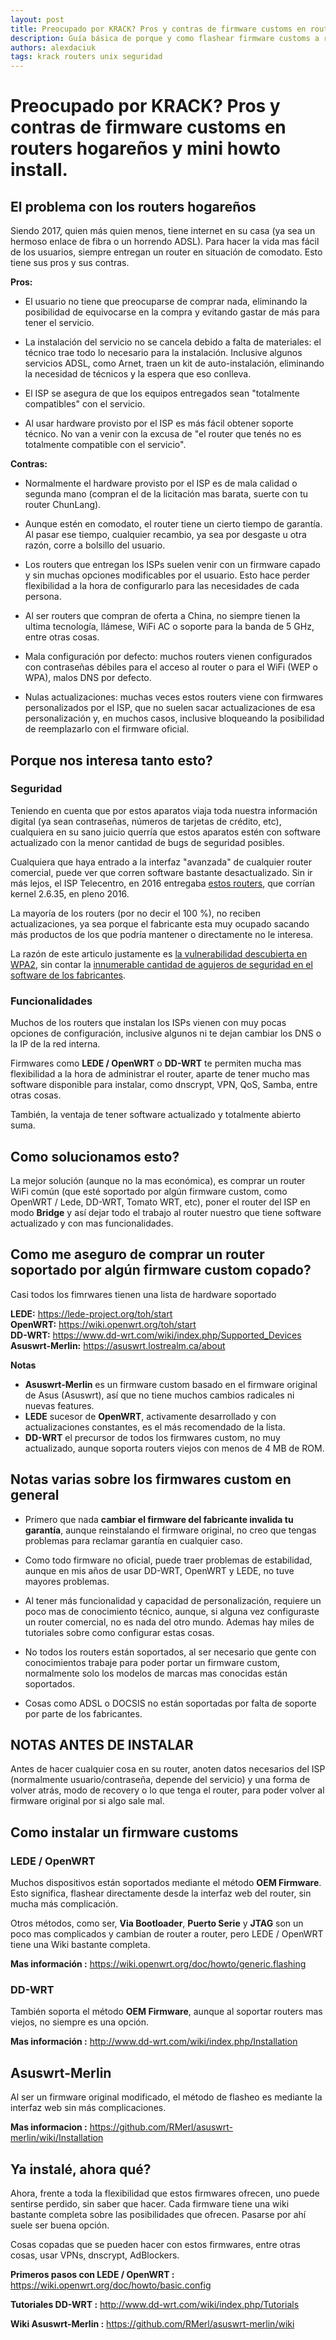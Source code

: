 ```yaml
---
layout: post
title: Preocupado por KRACK? Pros y contras de firmware customs en routers hogareños y mini howto.
description: Guía básica de porque y como flashear firmware customs a routers hogareños.
authors: alexdaciuk
tags: krack routers unix seguridad
---
```


# Preocupado por KRACK? Pros y contras de firmware customs en routers hogareños y mini howto install.


## El problema con los routers hogareños

Siendo 2017, quien más quien menos, tiene internet en su casa (ya sea un hermoso enlace de fibra o un horrendo ADSL). Para hacer la vida mas fácil de los usuarios, siempre entregan un router en situación de comodato. Esto tiene sus pros y sus contras.


**Pros:**

-   El usuario no tiene que preocuparse de comprar nada, eliminando la posibilidad de equivocarse en la compra y evitando gastar de más para tener el servicio.

-   La instalación del servicio no se cancela debido a falta de materiales: el técnico trae todo lo necesario para la instalación. Inclusive algunos servicios ADSL, como Arnet, traen un kit de auto-instalación, eliminando la necesidad de técnicos y la espera que eso conlleva.

-   El ISP se asegura de que los equipos entregados sean "totalmente compatibles" con el servicio.

-   Al usar hardware provisto por el ISP es más fácil obtener soporte técnico. No van a venir con la excusa de "el router que tenés no es totalmente compatible con el servicio".


**Contras:**

-   Normalmente el hardware provisto por el ISP es de mala calidad o segunda mano (compran el de la licitación mas barata, suerte con tu router ChunLang).

-   Aunque estén en comodato, el router tiene un cierto tiempo de garantía. Al pasar ese tiempo, cualquier recambio, ya sea por desgaste u otra razón, corre a bolsillo del usuario.

-   Los routers que entregan los ISPs suelen venir con un firmware capado y sin muchas opciones modificables por el usuario. Esto hace perder flexibilidad a la hora de configurarlo para las necesidades de cada persona.

-   Al ser routers que compran de oferta a China, no siempre tienen la ultima tecnología, llámese, WiFi AC o soporte para la banda de 5 GHz, entre otras cosas.

-   Mala configuración por defecto: muchos routers vienen configurados con contraseñas débiles para el acceso al router o para el WiFi (WEP o WPA), malos DNS por defecto.

-   Nulas actualizaciones: muchas veces estos routers viene con firmwares personalizados por el ISP, que no suelen sacar actualizaciones de esa personalización y, en muchos casos, inclusive bloqueando la posibilidad de reemplazarlo con el firmware oficial.


## Porque nos interesa tanto esto?

### Seguridad  

Teniendo en cuenta que por estos aparatos viaja toda nuestra información digital (ya sean contraseñas, números de tarjetas de crédito, etc), cualquiera en su sano juicio querría que estos aparatos estén con software actualizado con la menor cantidad de bugs de seguridad posibles.

Cualquiera que haya entrado a la interfaz "avanzada" de cualquier router comercial, puede ver que corren software bastante desactualizado. Sin ir más lejos, el ISP Telecentro, en 2016 entregaba [estos routers](http://uploads.tapatalk-cdn.com/20170124/1a86a430f5239d933726444229d0c648.jpg), que corrían kernel 2.6.35, en pleno 2016.

La mayoría de los routers (por no decir el 100 %), no reciben actualizaciones, ya sea porque el fabricante esta muy ocupado sacando más productos de los que podría mantener o directamente no le interesa.

La razón de este articulo justamente es [la vulnerabilidad descubierta en WPA2](https://arstechnica.com/information-technology/2017/10/severe-flaw-in-wpa2-protocol-leaves-wi-fi-traffic-open-to-eavesdropping/?amp=1), sin contar la [innumerable cantidad de agujeros de seguridad en el software de los fabricantes](https://routersecurity.org/bugs.php).


### Funcionalidades 

Muchos de los routers que instalan los ISPs vienen con muy pocas opciones de configuración, inclusive algunos ni te dejan cambiar los DNS o la IP de la red interna.

Firmwares como **LEDE / OpenWRT** o **DD-WRT** te permiten mucha mas flexibilidad a la hora de administrar el router, aparte de tener mucho mas software disponible para instalar, como dnscrypt, VPN, QoS, Samba, entre otras cosas.

También, la ventaja de tener software actualizado y totalmente abierto suma.


## Como solucionamos esto?

La mejor solución (aunque no la mas económica), es comprar un router WiFi común (que esté soportado por algún firmware custom, como OpenWRT / Lede, DD-WRT, Tomato WRT, etc), poner el router del ISP en modo **Bridge** y así dejar todo el trabajo al router nuestro que tiene software actualizado y con mas funcionalidades.


## Como me aseguro de comprar un router soportado por algún firmware custom copado?

Casi todos los fimrwares tienen una lista de hardware soportado

**LEDE:** <https://lede-project.org/toh/start>  
**OpenWRT:** <https://wiki.openwrt.org/toh/start>  
**DD-WRT:** <https://www.dd-wrt.com/wiki/index.php/Supported_Devices>  
**Asuswrt-Merlin:** <https://asuswrt.lostrealm.ca/about>  


**Notas**

-   **Asuswrt-Merlin** es un firmware custom basado en el firmware original de Asus (Asuswrt), así que no tiene muchos cambios radicales ni nuevas features.
-   **LEDE** sucesor de **OpenWRT**, activamente desarrollado y con actualizaciones constantes, es el más recomendado de la lista.
-   **DD-WRT** el precursor de todos los firmwares custom, no muy actualizado, aunque soporta routers viejos con menos de 4 MB de ROM.


## Notas varias sobre los firmwares custom en general

-   Primero que nada **cambiar el firmware del fabricante invalida tu garantía**, aunque reinstalando el firmware original, no creo que tengas problemas para reclamar garantía en cualquier caso.

-   Como todo firmware no oficial, puede traer problemas de estabilidad, aunque en mis años de usar DD-WRT, OpenWRT y LEDE, no tuve mayores problemas.

-   Al tener más funcionalidad y capacidad de personalización, requiere un poco mas de conocimiento técnico, aunque, si alguna vez configuraste un router comercial, no es nada del otro mundo. Ademas hay miles de tutoriales sobre como configurar estas cosas.

-   No todos los routers están soportados, al ser necesario que gente con conocimientos trabaje para poder portar un firmware custom, normalmente solo los modelos de marcas mas conocidas están soportados.

-   Cosas como ADSL o DOCSIS no están soportadas por falta de soporte por parte de los fabricantes.


## NOTAS ANTES DE INSTALAR

Antes de hacer cualquier cosa en su router, anoten datos necesarios del ISP (normalmente usuario/contraseña, depende del servicio) y una forma de volver atrás, modo de recovery o lo que tenga el router, para poder volver al firmware original por si algo sale mal.


## Como instalar un firmware customs

### LEDE / OpenWRT

Muchos dispositivos están soportados mediante el método **OEM Firmware**. Esto significa, flashear directamente desde la interfaz web del router, sin mucha más complicación.

Otros métodos, como ser, **Via Bootloader**, **Puerto Serie** y **JTAG** son un poco mas complicados y cambian de router a router, pero LEDE / OpenWRT tiene una Wiki bastante completa.

**Mas información :**  <https://wiki.openwrt.org/doc/howto/generic.flashing>


### DD-WRT

También soporta el método **OEM Firmware**, aunque al soportar routers mas viejos, no siempre es una opción.

**Mas información :** <http://www.dd-wrt.com/wiki/index.php/Installation>


## Asuswrt-Merlin

Al ser un firmware original modificado, el método de flasheo es mediante la interfaz web sin más complicaciones.

**Mas informacion :** <https://github.com/RMerl/asuswrt-merlin/wiki/Installation>


## Ya instalé, ahora qué?

Ahora, frente a toda la flexibilidad que estos firmwares ofrecen, uno puede sentirse perdido, sin saber que hacer. Cada firmware tiene una wiki bastante completa sobre las posibilidades que ofrecen. Pasarse por ahí suele ser buena opción.

Cosas copadas que se pueden hacer con estos firmwares, entre otras cosas, usar VPNs, dnscrypt, AdBlockers.

**Primeros pasos con LEDE / OpenWRT :** <https://wiki.openwrt.org/doc/howto/basic.config>

**Tutoriales DD-WRT :** <http://www.dd-wrt.com/wiki/index.php/Tutorials>

**Wiki Asuswrt-Merlin :** <https://github.com/RMerl/asuswrt-merlin/wiki>
